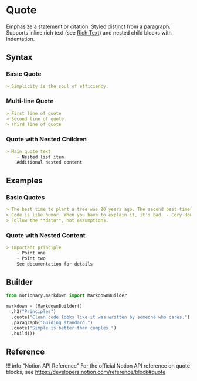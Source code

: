# Quote

Emphasize a statement or citation. Styled distinct from a paragraph. Supports inline rich text (see [Rich Text](./rich_text.md)) and nested child blocks with indentation.

## Syntax

### Basic Quote
```markdown
> Simplicity is the soul of efficiency.
```

### Multi-line Quote
```markdown
> First line of quote
> Second line of quote
> Third line of quote
```

### Quote with Nested Children
```markdown
> Main quote text
    - Nested list item
    Additional nested content
```

## Examples

### Basic Quotes
```markdown
> The best time to plant a tree was 20 years ago. The second best time is now.
> Code is like humor. When you have to explain it, it's bad. - Cory House
> Follow the **data**, not assumptions.
```

### Quote with Nested Content
```markdown
> Important principle
    - Point one
    - Point two
    See documentation for details
```

## Builder

```python
from notionary.markdown import MarkdownBuilder

markdown = (MarkdownBuilder()
  .h2("Principles")
  .quote("Clean code looks like it was written by someone who cares.")
  .paragraph("Guiding standard.")
  .quote("Simple is better than complex.")
  .build())
```

## Reference

!!! info "Notion API Reference"
    For the official Notion API reference on quote blocks, see <a href="https://developers.notion.com/reference/block#quote" target="_blank">https://developers.notion.com/reference/block#quote</a>
